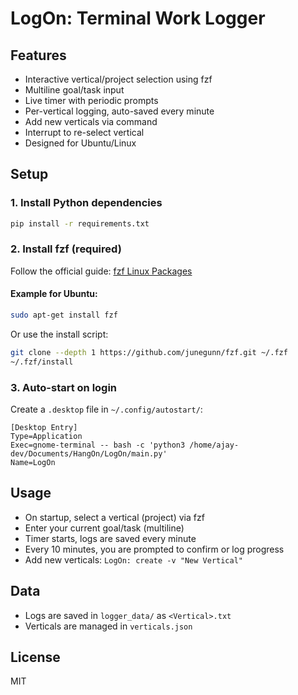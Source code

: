 # LogOn: Terminal Work Logger

## Features
- Interactive vertical/project selection using fzf
- Multiline goal/task input
- Live timer with periodic prompts
- Per-vertical logging, auto-saved every minute
- Add new verticals via command
- Interrupt to re-select vertical
- Designed for Ubuntu/Linux

## Setup

### 1. Install Python dependencies
```bash
pip install -r requirements.txt
```

### 2. Install fzf (required)
Follow the official guide: [fzf Linux Packages](https://github.com/junegunn/fzf?tab=readme-ov-file#linux-packages)

#### Example for Ubuntu:
```bash
sudo apt-get install fzf
```

Or use the install script:
```bash
git clone --depth 1 https://github.com/junegunn/fzf.git ~/.fzf
~/.fzf/install
```

### 3. Auto-start on login
Create a `.desktop` file in `~/.config/autostart/`:

```
[Desktop Entry]
Type=Application
Exec=gnome-terminal -- bash -c 'python3 /home/ajay-dev/Documents/HangOn/LogOn/main.py'
Name=LogOn
```

## Usage
- On startup, select a vertical (project) via fzf
- Enter your current goal/task (multiline)
- Timer starts, logs are saved every minute
- Every 10 minutes, you are prompted to confirm or log progress
- Add new verticals: `LogOn: create -v "New Vertical"`

## Data
- Logs are saved in `logger_data/` as `<Vertical>.txt`
- Verticals are managed in `verticals.json`

## License
MIT
